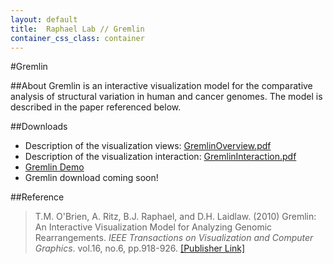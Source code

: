 ```yaml
---
layout: default
title:  Raphael Lab // Gremlin
container_css_class: container
---
```


#Gremlin

##About
Gremlin is an interactive visualization model for the comparative analysis of structural variation in human and cancer genomes.
The model is described in the paper referenced below.

<a name="download"></a>

##Downloads
* Description of the visualization views: [GremlinOverview.pdf](http://compbio-research.cs.brown.edu/software/Gremlin/GremlinOverview.pdf)
* Description of the visualization interaction: [GremlinInteraction.pdf](http://compbio-research.cs.brown.edu/software/Gremlin/GremlinInteraction.pdf)
* [Gremlin Demo](http://compbio-research.cs.brown.edu/software/Gremlin/geneVisDemo.html)
* Gremlin download coming soon!

<a name="reference"></a>

##Reference
>T.M. O'Brien, A. Ritz, B.J. Raphael, and D.H. Laidlaw. (2010)
>Gremlin: An Interactive Visualization Model for Analyzing Genomic Rearrangements.
>*IEEE Transactions on Visualization and Computer Graphics*. vol.16, no.6, pp.918-926.
>[[Publisher Link]](http://ieeexplore.ieee.org/xpls/abs_all.jsp?arnumber=5613428)

